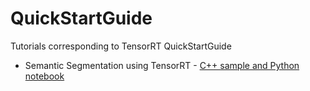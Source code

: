 # QuickStartGuide

Tutorials corresponding to TensorRT QuickStartGuide
- Semantic Segmentation using TensorRT - [C++ sample and Python notebook](./SemanticSegmentation/) 
